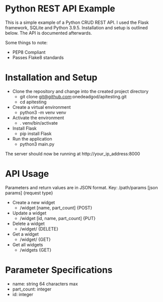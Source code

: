 # Python REST API Example
This is a simple example of a Python CRUD REST API. I used the Flask framework, 
SQLite and Python 3.9.5. Installation and setup is outlined below. The API is 
documented afterwards.

Some things to note:
 - PEP8 Compliant
 - Passes Flake8 standards

# Installation and Setup
- Clone the repository and change into the created project directory
  - git clone git@github.com:onedeadgod/apitesting.git
  - cd apitesting
- Create a virtual environment
  - python3 -m venv venv
- Activate the environment
  - . venv/bin/activate
- Install Flask
  - pip install Flask
- Run the application
  - python3 main.py

The server should now be running at http://your_ip_address:8000

# API Usage
Parameters and return values are in JSON format.
Key: /path/params [json params] {request type}

- Create a new widget
  - /widget [name, part_count] {POST}
- Update a widget 
  - /widget [id, name, part_count] {PUT}
- Delete a widget
  - /widget/<id> {DELETE}
- Get a widget 
  - /widget/<id> {GET}
- Get all widgets
  - /widgets {GET}

# Parameter Specifications
  - name: string 64 characters max
  - part_count: integer
  - id: integer
